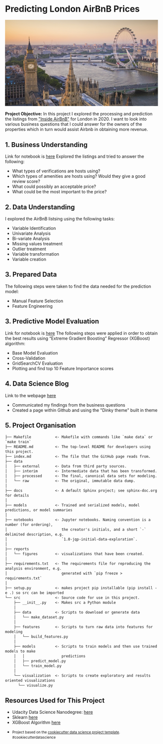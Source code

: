 # Predicting London AirBnB Prices

<kbd> <img src="reports/figures/London.jpg" alt="drawing"/> </kbd>

**Project Objective:** In this project I explored the processing and prediction the listings from ["Inside AirBnB"](http://insideairbnb.com/get-the-data.html) for London in 2020. I want to look into various business questions that I could answer for the owners of the properties which in turn would assist Airbnb in obtaining more revenue.

## 1. Business Understanding
Link for notebook is [here](https://github.com/waltersmac/Predicting-AirBnB-Prices/blob/master/notebooks/1.0-rw-data-exploration.ipynb)
Explored the listings and tried to answer the following:
  * What types of verifications are hosts using?
  * Which types of amenities are hosts using? Would they give a good review score?
  * What could possibly an acceptable price?
  * What could be the most important to the price?

## 2. Data Understanding
I explored the AirBnB listsing using the following tasks:
  * Variable Identification
  * Univariate Analysis
  * Bi-variate Analysis
  * Missing values treatment
  * Outlier treatment
  * Variable transformation
  * Variable creation

## 3. Prepared Data
The following steps were taken to find the data needed for the prediction model:
  * Manual Feature Selection
  * Feature Engineering

## 3. Predictive Model Evaluation
Link for notebook is [here](https://github.com/waltersmac/Predicting-AirBnB-Prices/blob/master/notebooks/1.0-rw-model-exploration.ipynb)
The following steps were applied in order to obtain the best results using “Extreme Gradient Boosting” Regressor (XGBoost) algorithm:
  * Base Model Evaluation
  * Cross-Validation
  * GridSearchCV Evaluation
  * Plotting and find top 10 Feature Importance scores

## 4. Data Science Blog
Link to the webpage [here ](https://waltersmac.github.io/Predicting-AirBnB-Prices/) <br>
  * Communicated my findings from the business questions
  * Created a page within Github and using the "Dinky theme" built in theme


## 5. Project Organisation

    ├── Makefile           <- Makefile with commands like `make data` or `make train`
    ├── README.md          <- The top-level README for developers using this project.
    ├── index.md           <- The file that the GitHub page reads from.
    ├── data
    │   ├── external       <- Data from third party sources.
    │   ├── interim        <- Intermediate data that has been transformed.
    │   ├── processed      <- The final, canonical data sets for modeling.
    │   └── raw            <- The original, immutable data dump.
    │
    ├── docs               <- A default Sphinx project; see sphinx-doc.org for details
    │
    ├── models             <- Trained and serialized models, model predictions, or model summaries
    │
    ├── notebooks          <- Jupyter notebooks. Naming convention is a number (for ordering),
    │                         the creator's initials, and a short `-` delimited description, e.g.
    │                         `1.0-jqp-initial-data-exploration`.
    │
    ├── reports
    │   └── figures        <- visualizations that have been created.
    │
    ├── requirements.txt   <- The requirements file for reproducing the analysis environment, e.g.
    │                         generated with `pip freeze > requirements.txt`
    │
    ├── setup.py           <- makes project pip installable (pip install -e .) so src can be imported
    └── src                <- Source code for use in this project.
        ├── __init__.py    <- Makes src a Python module
        │
        ├── data           <- Scripts to download or generate data
        │   └── make_dataset.py
        │
        ├── features       <- Scripts to turn raw data into features for modeling
        │   └── build_features.py
        │
        ├── models         <- Scripts to train models and then use trained models to make
        │   │                 predictions
        │   ├── predict_model.py
        │   └── train_model.py
        │
        └── visualization  <- Scripts to create exploratory and results oriented visualizations
          └── visualize.py


## Resources Used for This Project
  * Udacity Data Science Nanodegree: [here](https://www.udacity.com/course/data-scientist-nanodegree--nd025) <br>
  * Sklearn [here](https://scikit-learn.org/stable/)
  * XGBoost Algorithm [here](https://xgboost.readthedocs.io/en/latest/#)
  * <p><small>Project based on the <a target="_blank" href="https://drivendata.github.io/cookiecutter-data-science/">cookiecutter data science project template</a>. #cookiecutterdatascience</small></p>
